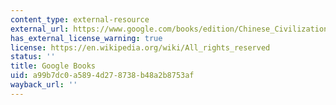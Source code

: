 ```yaml
---
content_type: external-resource
external_url: https://www.google.com/books/edition/Chinese_Civilization/CUcdH6opOlcC?hl=en&gbpv=1
has_external_license_warning: true
license: https://en.wikipedia.org/wiki/All_rights_reserved
status: ''
title: Google Books
uid: a99b7dc0-a589-4d27-8738-b48a2b8753af
wayback_url: ''
---
```

